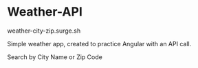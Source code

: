 # Weather-API
weather-city-zip.surge.sh

Simple weather app, created to practice Angular with an API call.

Search by City Name or Zip Code
